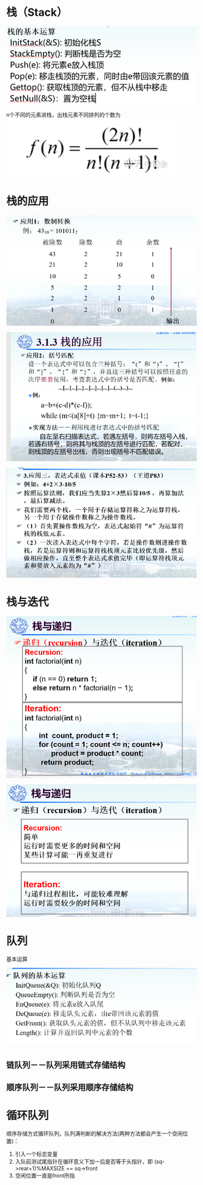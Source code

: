 # 栈（Stack）

![image-20231104213301107](assets/image-20231104213301107.png)

n个不同的元素进栈，出栈元素不同排列的个数为![image-20231017214324732](assets/image-20231017214324732.png)

# 栈的应用

![image-20231104214231920](assets/image-20231104214231920.png)

![image-20231104214306295](assets/image-20231104214306295.png)

![image-20231104214321431](assets/image-20231104214321431.png)

# 栈与迭代

![image-20231107152856105](assets/image-20231107152856105.png)

![image-20231107152905561](assets/image-20231107152905561.png)

# 队列

基本运算

![image-20231107153107989](assets/image-20231107153107989.png)

## **链队列－－队列采用链式存储结构**



## **顺序队列－－队列采用顺序存储结构**



# 循环队列

顺序存储方式循环队列，队列满判断的解决方法(两种方法都会产生一个空闲位置)：

1. 引入一个标志变量
2. 入队前测试尾指针在循环意义下加一后是否等于头指针，即 (sq->rear+1)%MAXSIZE == sq->front
3. 空闲位置一直是front所指
